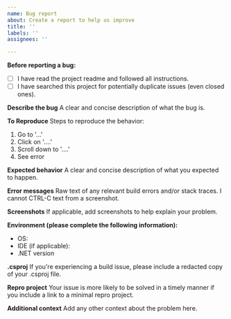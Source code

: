 ```yaml
---
name: Bug report
about: Create a report to help us improve
title: ''
labels: ''
assignees: ''

---
```


**Before reporting a bug:**
- [ ] I have read the project readme and followed all instructions.
- [ ] I have searched this project for potentially duplicate issues (even closed ones).

**Describe the bug**
A clear and concise description of what the bug is.

**To Reproduce**
Steps to reproduce the behavior:
1. Go to '...'
2. Click on '....'
3. Scroll down to '....'
4. See error

**Expected behavior**
A clear and concise description of what you expected to happen.

**Error messages**
Raw text of any relevant build errors and/or stack traces. I cannot CTRL-C text from a screenshot.

**Screenshots**
If applicable, add screenshots to help explain your problem.

**Environment (please complete the following information):**
- OS:
- IDE (if applicable):
- .NET version

**.csproj**
If you're experiencing a build issue, please include a redacted copy of your .csproj file.

**Repro project**
Your issue is more likely to be solved in a timely manner if you include a link to a minimal repro project.

**Additional context**
Add any other context about the problem here.
